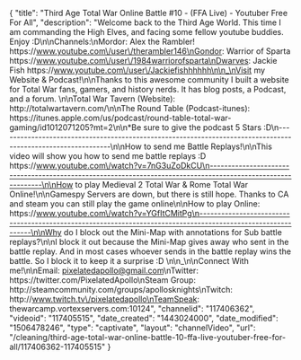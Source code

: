 {
    "title": "Third Age Total War Online Battle #10 - (FFA Live) - Youtuber Free For All",
    "description": "Welcome back to the Third Age World.  This time I am commanding the High Elves, and facing some fellow youtube buddies. Enjoy :D\n\nChannels:\nMordor: Alex the Rambler! https:\/\/www.youtube.com\/user\/therambler146\nGondor: Warrior of Sparta https:\/\/www.youtube.com\/user\/1984warriorofsparta\nDwarves: Jackie Fish https:\/\/www.youtube.com\/user\/Jackiefishhhhhh\n\n_\nVisit my Website & Podcast!\n\nThanks to this awesome community I built a website for Total War fans, gamers, and history nerds.  It has blog posts, a Podcast, and a forum.  \n\nTotal War Tavern (Website): http:\/\/totalwartavern.com\/\n\nThe Round Table (Podcast-itunes): https:\/\/itunes.apple.com\/us\/podcast\/round-table-total-war-gaming\/id1012071205?mt=2\n\n*Be sure to give the podcast 5 Stars :D\n-------------------------------------------------------------------------------------------------------------\n\nHow to send me Battle Replays!\n\nThis video will show you how to send me battle replays :D https:\/\/www.youtube.com\/watch?v=7nG3uZoDkCU\n-------------------------------------------------------------------------------------------------------------\n\nHow to play Medieval 2 Total War & Rome Total War Online!\n\nGamespy Servers are down, but there is still hope.  Thanks to CA and steam you can still play the game online\n\nHow to play Online: https:\/\/www.youtube.com\/watch?v=YGfItCMitPg\n-------------------------------------------------------------------------------------------------------------\n\nWhy do I block out the Mini-Map with annotations for Sub battle replays?\n\nI block it out because the Mini-Map gives away who sent in the battle replay.  And in most cases whoever sends in the battle replay wins the battle.  So I block it to keep it a surprise :D  \n\n_\n\nConnect With me!\n\nEmail: pixelatedapollo@gmail.com\nTwitter: https:\/\/twitter.com\/PixelatedApollo\nSteam Group:  http:\/\/steamcommunity.com\/groups\/apollosknights\nTwitch: http:\/\/www.twitch.tv\/pixelatedapollo\nTeamSpeak: thewarcamp.vortexservers.com:10124",
    "channelid": "117406362",
    "videoid": "117405515",
    "date_created": "1443024000",
    "date_modified": "1506478246",
    "type": "captivate",
    "layout": "channelVideo",
    "url": "\/cleaning\/third-age-total-war-online-battle-10-ffa-live-youtuber-free-for-all\/117406362-117405515"
}